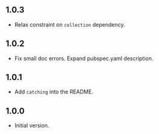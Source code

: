 ## 1.0.3

- Relax constraint on `collection` dependency.

## 1.0.2

- Fix small doc errors. Expand pubspec.yaml description.

## 1.0.1

- Add `catching` into the README.

## 1.0.0

- Initial version.
